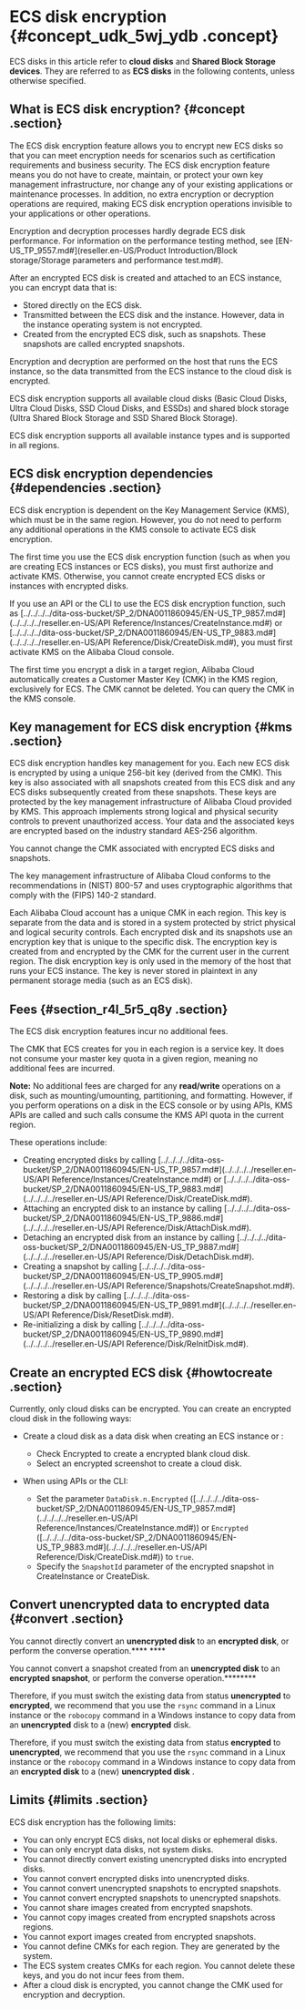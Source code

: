 # ECS disk encryption {#concept_udk_5wj_ydb .concept}

ECS disks in this article refer to **cloud disks** and **Shared Block Storage devices**. They are referred to as **ECS disks** in the following contents, unless otherwise specified.

## What is ECS disk encryption? {#concept .section}

The ECS disk encryption feature allows you to encrypt new ECS disks so that you can meet encryption needs for scenarios such as certification requirements and business security. The ECS disk encryption feature means you do not have to create, maintain, or protect your own key management infrastructure, nor change any of your existing applications or maintenance processes. In addition, no extra encryption or decryption operations are required, making ECS disk encryption operations invisible to your applications or other operations.

Encryption and decryption processes hardly degrade ECS disk performance. For information on the performance testing method, see [EN-US\_TP\_9557.md\#](reseller.en-US/Product Introduction/Block storage/Storage parameters and performance test.md#).

After an encrypted ECS disk is created and attached to an ECS instance, you can encrypt data that is:

-   Stored directly on the ECS disk.
-   Transmitted between the ECS disk and the instance. However, data in the instance operating system is not encrypted.
-   Created from the encrypted ECS disk, such as snapshots. These snapshots are called encrypted snapshots.

Encryption and decryption are performed on the host that runs the ECS instance, so the data transmitted from the ECS instance to the cloud disk is encrypted.

ECS disk encryption supports all available cloud disks \(Basic Cloud Disks, Ultra Cloud Disks, SSD Cloud Disks, and ESSDs\) and shared block storage \(Ultra Shared Block Storage and SSD Shared Block Storage\).

ECS disk encryption supports all available instance types and is supported in all regions.

## ECS disk encryption dependencies {#dependencies .section}

ECS disk encryption is dependent on the Key Management Service \(KMS\), which must be in the same region. However, you do not need to perform any additional operations in the KMS console to activate ECS disk encryption.

The first time you use the ECS disk encryption function \(such as when you are creating ECS instances or ECS disks\), you must first authorize and activate KMS. Otherwise, you cannot create encrypted ECS disks or instances with encrypted disks.

If you use an API or the CLI to use the ECS disk encryption function, such as [../../../../dita-oss-bucket/SP\_2/DNA0011860945/EN-US\_TP\_9857.md\#](../../../../reseller.en-US/API Reference/Instances/CreateInstance.md#) or [../../../../dita-oss-bucket/SP\_2/DNA0011860945/EN-US\_TP\_9883.md\#](../../../../reseller.en-US/API Reference/Disk/CreateDisk.md#), you must first activate KMS on the Alibaba Cloud console.

The first time you encrypt a disk in a target region, Alibaba Cloud automatically creates a Customer Master Key \(CMK\) in the KMS region, exclusively for ECS. The CMK cannot be deleted. You can query the CMK in the KMS console.

## Key management for ECS disk encryption {#kms .section}

ECS disk encryption handles key management for you. Each new ECS disk is encrypted by using a unique 256-bit key \(derived from the CMK\). This key is also associated with all snapshots created from this ECS disk and any ECS disks subsequently created from these snapshots. These keys are protected by the key management infrastructure of Alibaba Cloud provided by KMS. This approach implements strong logical and physical security controls to prevent unauthorized access. Your data and the associated keys are encrypted based on the industry standard AES-256 algorithm.

You cannot change the CMK associated with encrypted ECS disks and snapshots.

The key management infrastructure of Alibaba Cloud conforms to the recommendations in \(NIST\) 800-57 and uses cryptographic algorithms that comply with the \(FIPS\) 140-2 standard.

Each Alibaba Cloud account has a unique CMK in each region. This key is separate from the data and is stored in a system protected by strict physical and logical security controls. Each encrypted disk and its snapshots use an encryption key that is unique to the specific disk. The encryption key is created from and encrypted by the CMK for the current user in the current region. The disk encryption key is only used in the memory of the host that runs your ECS instance. The key is never stored in plaintext in any permanent storage media \(such as an ECS disk\).

## Fees {#section_r4l_5r5_q8y .section}

The ECS disk encryption features incur no additional fees.

The CMK that ECS creates for you in each region is a service key. It does not consume your master key quota in a given region, meaning no additional fees are incurred.

**Note:** No additional fees are charged for any **read/write** operations on a disk, such as mounting/umounting, partitioning, and formatting. However, if you perform operations on a disk in the ECS console or by using APIs, KMS APIs are called and such calls consume the KMS API quota in the current region.

These operations include:

-   Creating encrypted disks by calling [../../../../dita-oss-bucket/SP\_2/DNA0011860945/EN-US\_TP\_9857.md\#](../../../../reseller.en-US/API Reference/Instances/CreateInstance.md#) or [../../../../dita-oss-bucket/SP\_2/DNA0011860945/EN-US\_TP\_9883.md\#](../../../../reseller.en-US/API Reference/Disk/CreateDisk.md#).
-   Attaching an encrypted disk to an instance by calling [../../../../dita-oss-bucket/SP\_2/DNA0011860945/EN-US\_TP\_9886.md\#](../../../../reseller.en-US/API Reference/Disk/AttachDisk.md#).
-   Detaching an encrypted disk from an instance by calling [../../../../dita-oss-bucket/SP\_2/DNA0011860945/EN-US\_TP\_9887.md\#](../../../../reseller.en-US/API Reference/Disk/DetachDisk.md#).
-   Creating a snapshot by calling [../../../../dita-oss-bucket/SP\_2/DNA0011860945/EN-US\_TP\_9905.md\#](../../../../reseller.en-US/API Reference/Snapshots/CreateSnapshot.md#).
-   Restoring a disk by calling [../../../../dita-oss-bucket/SP\_2/DNA0011860945/EN-US\_TP\_9891.md\#](../../../../reseller.en-US/API Reference/Disk/ResetDisk.md#).
-   Re-initializing a disk by calling [../../../../dita-oss-bucket/SP\_2/DNA0011860945/EN-US\_TP\_9890.md\#](../../../../reseller.en-US/API Reference/Disk/ReInitDisk.md#).

## Create an encrypted ECS disk {#howtocreate .section}

Currently, only cloud disks can be encrypted. You can create an encrypted cloud disk in the following ways:

-   Create a cloud disk as a data disk when creating an ECS instance or :

    -   Check Encrypted to create a encrypted blank cloud disk.
    -   Select an encrypted screenshot to create a cloud disk.
-   When using APIs or the CLI:

    -   Set the parameter `DataDisk.n.Encrypted` \([../../../../dita-oss-bucket/SP\_2/DNA0011860945/EN-US\_TP\_9857.md\#](../../../../reseller.en-US/API Reference/Instances/CreateInstance.md#)\) or `Encrypted` \([../../../../dita-oss-bucket/SP\_2/DNA0011860945/EN-US\_TP\_9883.md\#](../../../../reseller.en-US/API Reference/Disk/CreateDisk.md#)\) to `true`.
    -   Specify the `SnapshotId` parameter of the encrypted snapshot in CreateInstance or CreateDisk.

## Convert unencrypted data to encrypted data {#convert .section}

You cannot directly convert an **unencrypted disk** to an **encrypted disk**, or perform the converse operation.**** ****

You cannot convert a snapshot created from an **unencrypted disk** to an **encrypted snapshot**, or perform the converse operation.********

Therefore, if you must switch the existing data from status **unencrypted** to **encrypted**, we recommend that you use the `rsync` command in a Linux instance or the `robocopy` command in a Windows instance to copy data from an **unencrypted** disk to a \(new\) **encrypted** disk.

Therefore, if you must switch the existing data from status **encrypted** to **unencrypted**, we recommend that you use the `rsync` command in a Linux instance or the `robocopy` command in a Windows instance to copy data from an **encrypted disk** to a \(new\) **unencrypted disk** .

## Limits {#limits .section}

ECS disk encryption has the following limits:

-   You can only encrypt ECS disks, not local disks or ephemeral disks.
-   You can only encrypt data disks, not system disks.
-   You cannot directly convert existing unencrypted disks into encrypted disks.
-   You cannot convert encrypted disks into unencrypted disks.
-   You cannot convert unencrypted snapshots to encrypted snapshots.
-   You cannot convert encrypted snapshots to unencrypted snapshots.
-   You cannot share images created from encrypted snapshots.
-   You cannot copy images created from encrypted snapshots across regions.
-   You cannot export images created from encrypted snapshots.
-   You cannot define CMKs for each region. They are generated by the system.
-   The ECS system creates CMKs for each region. You cannot delete these keys, and you do not incur fees from them.
-   After a cloud disk is encrypted, you cannot change the CMK used for encryption and decryption.

